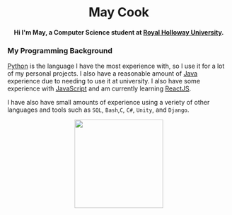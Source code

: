 <div id=header align=center >
            <h1>May Cook</h1>


#### Hi I'm May, a Computer Science student at [Royal Holloway University](https://www.royalholloway.ac.uk/).
</div>

### My Programming Background
[Python](https://www.python.org/) is the language I have the most experience with, so I use it for a lot of my personal projects. I also have a reasonable amount of [Java](https://dev.java/) experience due to needing to use it at university. I also have some experience with [JavaScript](https://developer.mozilla.org/en-US/docs/Web/javascript) and am currently learning [ReactJS](https://react.dev/).

I have also have small amounts of experience using a veriety of other languages and tools such as `SQL`, `Bash`,`C`, `C#`, `Unity`, and `Django`. 

<div id=stats-card align=center> 
<a href="https://github.com/anuraghazra/github-readme-stats">
  <img height=200 align="center" src="https://github-readme-stats.vercel.app/api?username=May-Cook&theme=jolly" />
</a>
</div>

